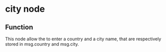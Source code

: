 # city node

## Function

This node allow the to enter a country and a city name, that are respectively stored in msg.country and msg.city.
